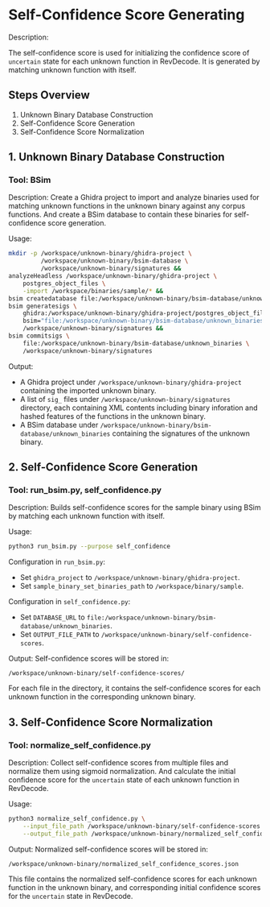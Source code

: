 # Self-Confidence Score Generating

Description:

The self-confidence score is used for initializing the confidence score of `uncertain` state for each unknown function in RevDecode.
It is generated by matching unknown function with itself.

## Steps Overview

1. Unknown Binary Database Construction
2. Self-Confidence Score Generation
3. Self-Confidence Score Normalization

## 1. Unknown Binary Database Construction

### Tool: BSim

Description:
Create a Ghidra project to import and analyze binaries used for matching unknown functions in the unknown binary against any corpus functions.
And create a BSim database to contain these binaries for self-confidence score generation.

Usage:
```bash
mkdir -p /workspace/unknown-binary/ghidra-project \
         /workspace/unknown-binary/bsim-database \
         /workspace/unknown-binary/signatures &&
analyzeHeadless /workspace/unknown-binary/ghidra-project \
    postgres_object_files \
    -import /workspace/binaries/sample/* &&
bsim createdatabase file:/workspace/unknown-binary/bsim-database/unknown_binaries medium_nosize &&
bsim generatesigs \
    ghidra:/workspace/unknown-binary/ghidra-project/postgres_object_files \
    bsim="file:/workspace/unknown-binary/bsim-database/unknown_binaries" \
    /workspace/unknown-binary/signatures &&
bsim commitsigs \
    file:/workspace/unknown-binary/bsim-database/unknown_binaries \
    /workspace/unknown-binary/signatures
```

Output:
- A Ghidra project under `/workspace/unknown-binary/ghidra-project` containing the imported unknown binary.
- A list of `sig_` files under `/workspace/unknown-binary/signatures` directory, each containing XML contents including binary inforation and hashed features of the functions in the unknown binary.
- A BSim database under `/workspace/unknown-binary/bsim-database/unknown_binaries` containing the signatures of the unknown binary.

## 2. Self-Confidence Score Generation

### Tool: run_bsim.py, self_confidence.py

Description:
Builds self-confidence scores for the sample binary using BSim by matching each unknown function with itself.

Usage:
```bash
python3 run_bsim.py --purpose self_confidence
```

Configuration in `run_bsim.py`:
- Set `ghidra_project` to `/workspace/unknown-binary/ghidra-project`.
- Set `sample_binary_set_binaries_path` to `/workspace/binary/sample`.

Configuration in `self_confidence.py`:
- Set `DATABASE_URL` to `file:/workspace/unknown-binary/bsim-database/unknown_binaries`.
- Set `OUTPUT_FILE_PATH` to `/workspace/unknown-binary/self-confidence-scores`.

Output:
Self-confidence scores will be stored in:
```
/workspace/unknown-binary/self-confidence-scores/
```
For each file in the directory, it contains the self-confidence scores for each unknown function in the corresponding unknown binary.

## 3. Self-Confidence Score Normalization

### Tool: normalize_self_confidence.py

Description:
Collect self-confidence scores from multiple files and normalize them using sigmoid normalization.
And calculate the initial confidence score for the `uncertain` state of each unknown function in RevDecode.

Usage:
```bash
python3 normalize_self_confidence.py \
    --input_file_path /workspace/unknown-binary/self-confidence-scores \
    --output_file_path /workspace/unknown-binary/normalized_self_confidence_scores.json
```

Output:
Normalized self-confidence scores will be stored in:
```
/workspace/unknown-binary/normalized_self_confidence_scores.json
```
This file contains the normalized self-confidence scores for each unknown function in the unknown binary, and corresponding initial confidence scores for the `uncertain` state in RevDecode.
